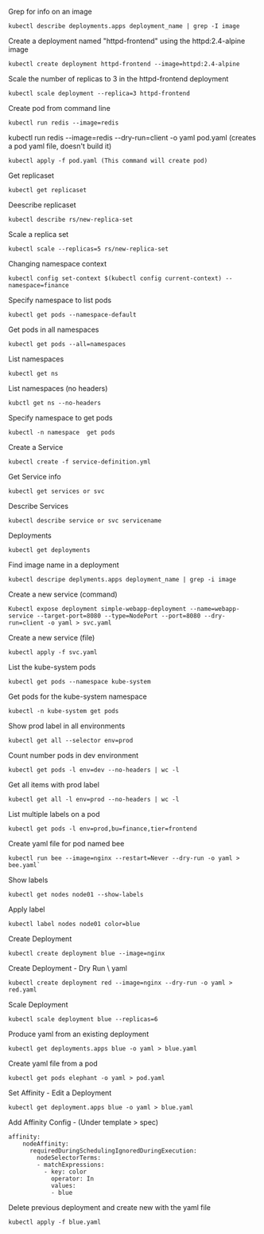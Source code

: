 Grep for info on an image
```
kubectl describe deployments.apps deployment_name | grep -I image
```
Create a deployment named "httpd-frontend" using the httpd:2.4-alpine image
```
kubectl create deployment httpd-frontend --image=httpd:2.4-alpine
```
Scale the number of replicas to 3 in the httpd-frontend deployment
```
kubectl scale deployment --replica=3 httpd-frontend
```
Create pod from command line
```
kubectl run redis --image=redis
```
kubectl run redis --image=redis --dry-run=client -o yaml pod.yaml (creates a pod yaml file, doesn't build it)
```
kubectl apply -f pod.yaml (This command will create pod)
```
Get replicaset
```
kubectl get replicaset
```
Deescribe replicaset
```
kubectl describe rs/new-replica-set
```
Scale a replica set
```
kubectl scale --replicas=5 rs/new-replica-set
```
Changing namespace context
```
kubectl config set-context $(kubectl config current-context) --namespace=finance
```
Specify namespace to list pods
```
kubectl get pods --namespace-default
```
Get pods in all namespaces
```
kubectl get pods --all=namespaces
```
List namespaces
```
kubectl get ns
```
List namespaces (no headers)
```
kubctl get ns --no-headers 
```
Specify namespace to get pods
```
kubectl -n namespace  get pods
```
Create a Service
```
kubectl create -f service-definition.yml
```
Get Service info
```
kubectl get services or svc
```
Describe Services
```
kubectl describe service or svc servicename
```
Deployments
```
kubectl get deployments
```
Find image name in a deployment
```
kubectl descripe deplyments.apps deployment_name | grep -i image
```
Create a new service (command) 
```
Kubectl expose deployment simple-webapp-deployment --name=webapp-service --target-port=8080 --type=NodePort --port=8080 --dry-run=client -o yaml > svc.yaml
```
Create a new service (file)
```
kubectl apply -f svc.yaml
```
List the kube-system pods
```
kubectl get pods --namespace kube-system
```
Get pods for the kube-system namespace
```
kubectl -n kube-system get pods
```
Show prod label in all environments
```
kubectl get all --selector env=prod
```
Count number pods in dev environment
```
kubectl get pods -l env=dev --no-headers | wc -l
```
Get all items with prod label
```
kubectl get all -l env=prod --no-headers | wc -l
```
List multiple labels on a pod
```
kubectl get pods -l env=prod,bu=finance,tier=frontend
```
Create yaml file for pod named bee
```
kubectl run bee --image=nginx --restart=Never --dry-run -o yaml > bee.yaml`
```
Show labels
```
kubectl get nodes node01 --show-labels
```
Apply label 
```
kubectl label nodes node01 color=blue
```
Create Deployment
```
kubectl create deployment blue --image=nginx
```
Create Deployment - Dry Run \ yaml
```
kubectl create deployment red --image=nginx --dry-run -o yaml > red.yaml
```
Scale Deployment 
```
kubectl scale deployment blue --replicas=6
```
Produce yaml from an existing deployment
```
kubectl get deployments.apps blue -o yaml > blue.yaml
```
Create yaml file from a pod
```
kubectl get pods elephant -o yaml > pod.yaml
```
Set Affinity - Edit a Deployment
```
kubectl get deployment.apps blue -o yaml > blue.yaml
```
Add Affinity Config - (Under template > spec)
```
affinity:
    nodeAffinity:
      requiredDuringSchedulingIgnoredDuringExecution:
        nodeSelectorTerms:
        - matchExpressions:
          - key: color
            operator: In
            values:
            - blue          
```
Delete previous deployment and create new with the yaml file
```
kubectl apply -f blue.yaml
```


            
